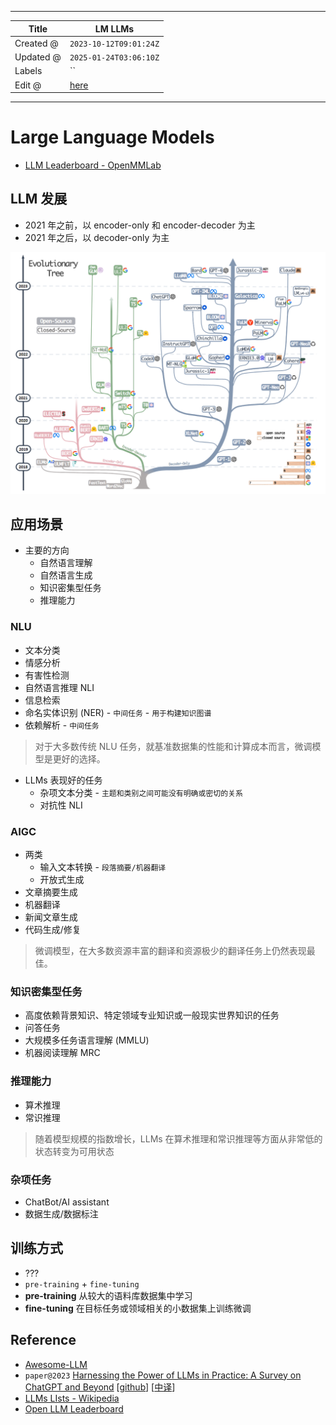 -----

| Title     | LM LLMs                                               |
| --------- | ----------------------------------------------------- |
| Created @ | `2023-10-12T09:01:24Z`                                |
| Updated @ | `2025-01-24T03:06:10Z`                                |
| Labels    | \`\`                                                  |
| Edit @    | [here](https://github.com/junxnone/aiwiki/issues/446) |

-----

# Large Language Models

  - [LLM Leaderboard -
    OpenMMLab](https://opencompass.org.cn/leaderboard-llm)

## LLM 发展

  - 2021 年之前，以 encoder-only 和 encoder-decoder 为主
  - 2021 年之后，以 decoder-only 为主

![image](media/d3b455dd43f73d3704b486920a01354680e1c657.png)

## 应用场景

  - 主要的方向
      - 自然语言理解
      - 自然语言生成
      - 知识密集型任务
      - 推理能力

### NLU

  - 文本分类
  - 情感分析
  - 有害性检测
  - 自然语言推理 NLI
  - 信息检索
  - 命名实体识别 (NER) - `中间任务` - `用于构建知识图谱`
  - 依赖解析 - `中间任务`

> 对于大多数传统 NLU 任务，就基准数据集的性能和计算成本而言，微调模型是更好的选择。

  - LLMs 表现好的任务
      - 杂项文本分类 - `主题和类别之间可能没有明确或密切的关系`
      - 对抗性 NLI

### AIGC

  - 两类
      - 输入文本转换 - `段落摘要/机器翻译`
      - 开放式生成
  - 文章摘要生成
  - 机器翻译
  - 新闻文章生成
  - 代码生成/修复

> 微调模型，在大多数资源丰富的翻译和资源极少的翻译任务上仍然表现最佳。

### 知识密集型任务

  - 高度依赖背景知识、特定领域专业知识或一般现实世界知识的任务
  - 问答任务
  - 大规模多任务语言理解 (MMLU)
  - 机器阅读理解 MRC

### 推理能力

  - 算术推理
  - 常识推理

> 随着模型规模的指数增长，LLMs 在算术推理和常识推理等方面从非常低的状态转变为可用状态

### 杂项任务

  - ChatBot/AI assistant
  - 数据生成/数据标注

## 训练方式

  - ???
  - `pre-training` + `fine-tuning`
  - **pre-training** 从较大的语料库数据集中学习
  - **fine-tuning** 在目标任务或领域相关的小数据集上训练微调

## Reference

  - [Awesome-LLM](https://github.com/Hannibal046/Awesome-LLM)
  - `paper@2023` [Harnessing the Power of LLMs in Practice: A Survey on
    ChatGPT and Beyond](https://arxiv.org/pdf/2304.13712.pdf)
    \[[github](https://github.com/Mooler0410/LLMsPracticalGuide)\]
    \[[中译](https://zhuanlan.zhihu.com/p/630216305)\]
  - [LLMs LIsts -
    Wikipedia](https://en.wikipedia.org/wiki/Large_language_model#List)
  - [Open LLM
    Leaderboard](https://huggingface.co/spaces/HuggingFaceH4/open_llm_leaderboard)
